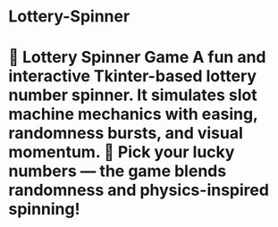# Lottery-Spinner
# 🎰 Lottery Spinner Game  A fun and interactive Tkinter-based lottery number spinner.  It simulates slot machine mechanics with easing, randomness bursts, and visual momentum.  🎯 Pick your lucky numbers — the game blends randomness and physics-inspired spinning!
